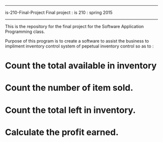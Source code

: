 **********************************************************
is-210-Final-Project
Final project : is 210 : spring 2015
**********************************************************

This is the repository for the final project for the 
Software Application Programming class.

Purpose of this program is to create a software to assist the business
to impliment inventory control system of pepetual inventory control
so as to :

#  Count the total available in inventory

#  Count the number of item sold.

# Count the total left in inventory.

# Calculate the profit  earned. 




